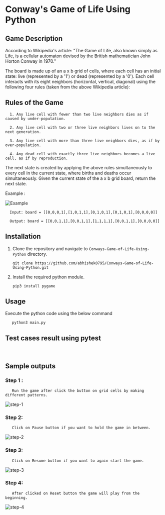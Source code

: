 # Conway's Game of Life Using Python

## Game Description

According to Wikipedia's article: "The Game of Life, also known simply as Life, is a cellular automaton devised by the British mathematician John Horton Conway in 1970."

The board is made up of an a x b grid of cells, where each cell has an initial state: live (represented by a  '1') or dead (represented by a  '0'). Each cell interacts with its eight neighbors (horizontal, vertical, diagonal) using the following four rules (taken from the above Wikipedia article):

## Rules of the Game

      1. Any live cell with fewer than two live neighbors dies as if caused by under-population.

      2. Any live cell with two or three live neighbors lives on to the next generation.

      3. Any live cell with more than three live neighbors dies, as if by over-population.

      4. Any dead cell with exactly three live neighbors becomes a live cell, as if by reproduction.
      
The next state is created by applying the above rules simultaneously to every cell in the current state, where births and deaths occur simultaneously. Given the current state of the a x b grid board, return the next state.

 
Example :

<img src="Example.jpg" alt="Example">

      Input: board = [[0,0,0,1],[1,0,1,1],[0,1,0,1],[0,1,0,1],[0,0,0,0]]

      Output: board = [[0,0,1,1],[0,0,1,1],[1,1,1,1],[0,0,1,1],[0,0,0,0]]

## Installation

1. Clone the repository and navigate to `Conways-Game-of-Life-Using-Python` directory.

       git clone https://github.com/abhishek0795/Conways-Game-of-Life-Using-Python.git

2. Install the required python module.
      
       pip3 install pygame

## Usage

Execute the python code using the below command

       python3 main.py

## Test cases result using pytest
<br>
<img src="./Output_Images/test_cases_output.png" alt="">

## Sample outputs

### Step 1 :

       Run the game after click the button on grid cells by making different patterns.

<img src="./Output_Images/Step-1.png" alt="step-1">

### Step 2:

       Click on Pause button if you want to hold the game in between.

<img src="./Output_Images/Step-2.png" alt="step-2">

### Step 3:

       Click on Resume button if you want to again start the game.

<img src="./Output_Images/Step-3.png" alt="step-3">

### Step 4:

       After clicked on Reset button the game will play from the beginning.

<img src="./Output_Images/Step-4.png" alt="step-4">



